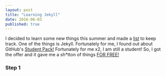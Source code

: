 ```yaml
---
layout: post
title: "Learning Jekyll"
date: 2016-06-03
published: true
---
```

I decided to learn some new things this summer and made a <a href="">list</a> to keep track. One of the things is Jekyll. Fortunately for me, I found out about GitHub's <a href="https://education.github.com/pack">Student Pack!</a>
Fortunately for me x2, I am still a student! So, I got the offer and it gave me a sh*tton of things <a href="https://media.giphy.com/media/dARUXSVNXc5Da/giphy.gif">FOR FREE!</a> </br>
<h3>Step 1</h3> </br>
